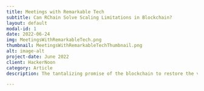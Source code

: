 ```yaml
---
title: Meetings with Remarkable Tech
subtitle: Can RChain Solve Scaling Limitations in Blockchain?
layout: default
modal-id: 1
date: 2022-06-24
img: MeetingsWithRemarkableTech.png
thumbnail: MeetingsWithRemarkableTechThumbnail.png
alt: image-alt
project-date: June 2022
client: HackerNoon
category: Article
description: The tantalizing promise of the blockchain to restore the vision of the Internet as a decentralized global compute and storage infrastructure accessible by anyone from anywhere in the world has been stymied by blockchain’s scaling limitations. Specifically, existing chains get slower as nodes are added. It is not feasible to store consequential data assets directly on chain. And, if even assets could be stored on chain, no chains offer meaningful search capabilities. Until now. RChain is uniquely qualified to deliver on the promise of the decentralized internet. <a href="https://hackernoon.com/meetings-with-remarkable-tech-can-rchain-solve-scaling-limitations-in-blockchain">Full article.</a>

---
```

